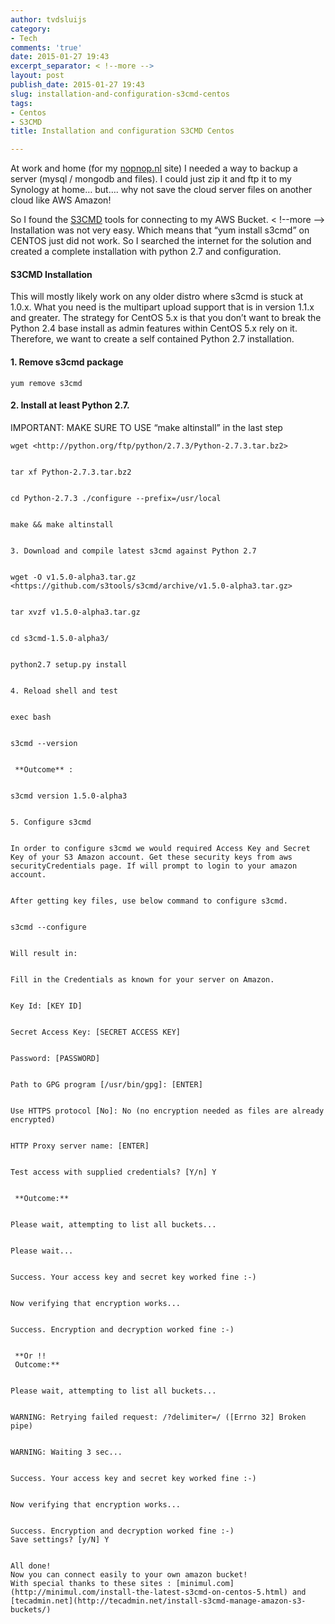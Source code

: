 ```yaml
---
author: tvdsluijs
category:
- Tech
comments: 'true'
date: 2015-01-27 19:43
excerpt_separator: < !--more -->
layout: post
publish_date: 2015-01-27 19:43
slug: installation-and-configuration-s3cmd-centos
tags:
- Centos
- S3CMD
title: Installation and configuration S3CMD Centos

---
```

At work and home (for my [nopnop.nl](http://nopnop.nl/) site) I needed a way
to backup a server (mysql / mongodb and files). I could just zip it and ftp it
to my Synology at home… but…. why not save the cloud server files on another
cloud like AWS Amazon!

So I found the [S3CMD](http://s3tools.org/s3cmd) tools for connecting to my
AWS Bucket.
< !--more -->
Installation was not very easy. Which means that “yum install s3cmd” on CENTOS
just did not work. So I searched the internet for the solution and created a
complete installation with python 2.7 and configuration.

#### S3CMD Installation

This will mostly likely work on any older distro where s3cmd is stuck at
1.0.x. What you need is the multipart upload support that is in version 1.1.x
and greater. The strategy for CentOS 5.x is that you don’t want to break the
Python 2.4 base install as admin features within CentOS 5.x rely on it.
Therefore, we want to create a self contained Python 2.7 installation.

#### 1\. Remove s3cmd package

    
    
    yum remove s3cmd

#### 2\. Install at least Python 2.7.

IMPORTANT: MAKE SURE TO USE “make altinstall” in the last step

    
    
    wget <http://python.org/ftp/python/2.7.3/Python-2.7.3.tar.bz2>
    
    
    tar xf Python-2.7.3.tar.bz2
    
    
    cd Python-2.7.3 ./configure --prefix=/usr/local
    
    
    make && make altinstall
    
    
    3. Download and compile latest s3cmd against Python 2.7
    
    
    wget -O v1.5.0-alpha3.tar.gz <https://github.com/s3tools/s3cmd/archive/v1.5.0-alpha3.tar.gz>
    
    
    tar xvzf v1.5.0-alpha3.tar.gz
    
    
    cd s3cmd-1.5.0-alpha3/
    
    
    python2.7 setup.py install
    
    
    4. Reload shell and test
    
    
    exec bash
    
    
    s3cmd --version
    
    
     **Outcome** :
    
    
    s3cmd version 1.5.0-alpha3
    
    
    5. Configure s3cmd
    
    
    In order to configure s3cmd we would required Access Key and Secret Key of your S3 Amazon account. Get these security keys from aws securityCredentials page. If will prompt to login to your amazon account.
    
    
    After getting key files, use below command to configure s3cmd.
    
    
    s3cmd --configure
    
    
    Will result in:
    
    
    Fill in the Credentials as known for your server on Amazon.
    
    
    Key Id: [KEY ID]
    
    
    Secret Access Key: [SECRET ACCESS KEY]
    
    
    Password: [PASSWORD]
    
    
    Path to GPG program [/usr/bin/gpg]: [ENTER]
    
    
    Use HTTPS protocol [No]: No (no encryption needed as files are already encrypted)
    
    
    HTTP Proxy server name: [ENTER]
    
    
    Test access with supplied credentials? [Y/n] Y
    
    
     **Outcome:**
    
    
    Please wait, attempting to list all buckets...
    
    
    Please wait...
    
    
    Success. Your access key and secret key worked fine :-)
    
    
    Now verifying that encryption works...
    
    
    Success. Encryption and decryption worked fine :-)
    
    
     **Or !!  
     Outcome:**
    
    
    Please wait, attempting to list all buckets...
    
    
    WARNING: Retrying failed request: /?delimiter=/ ([Errno 32] Broken pipe)
    
    
    WARNING: Waiting 3 sec...
    
    
    Success. Your access key and secret key worked fine :-)
    
    
    Now verifying that encryption works...
    
    
    Success. Encryption and decryption worked fine :-)  
    Save settings? [y/N] Y
    
    
    All done!  
    Now you can connect easily to your own amazon bucket!  
    With special thanks to these sites : [minimul.com](http://minimul.com/install-the-latest-s3cmd-on-centos-5.html) and [tecadmin.net](http://tecadmin.net/install-s3cmd-manage-amazon-s3-buckets/)

